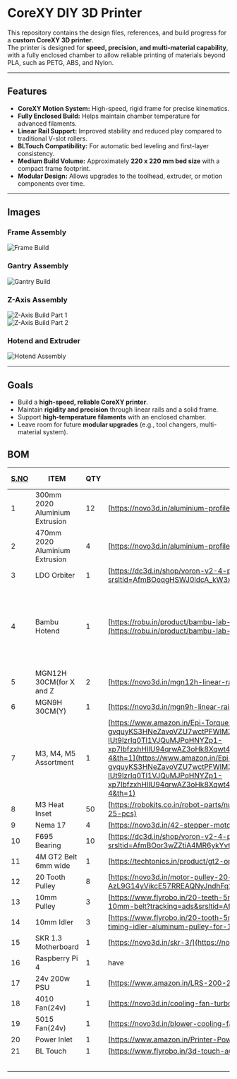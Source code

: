 # CoreXY DIY 3D Printer

This repository contains the design files, references, and build progress for a **custom CoreXY 3D printer**.  
The printer is designed for **speed, precision, and multi-material capability**, with a fully enclosed chamber to allow reliable printing of materials beyond PLA, such as PETG, ABS, and Nylon.

---

## Features

- **CoreXY Motion System:** High-speed, rigid frame for precise kinematics.
- **Fully Enclosed Build:** Helps maintain chamber temperature for advanced filaments.
- **Linear Rail Support:** Improved stability and reduced play compared to traditional V-slot rollers.
- **BLTouch Compatibility:** For automatic bed leveling and first-layer consistency.
- **Medium Build Volume:** Approximately **220 x 220 mm bed size** with a compact frame footprint.
- **Modular Design:** Allows upgrades to the toolhead, extruder, or motion components over time.

---

## Images

### Frame Assembly

![Frame Build](image-1.png)

### Gantry Assembly

![Gantry Build](image-2.png)

### Z-Axis Assembly

![Z-Axis Build Part 1](image.png)  
![Z-Axis Build Part 2](image-3.png)

### Hotend and Extruder

![Hotend Assembly](<3dprinter v17.png>)

---

## Goals

- Build a **high-speed, reliable CoreXY printer**.
- Maintain **rigidity and precision** through linear rails and a solid frame.
- Support **high-temperature filaments** with an enclosed chamber.
- Leave room for future **modular upgrades** (e.g., tool changers, multi-material system).

## BOM

| [S.NO](http://s.no/) | ITEM                           | QTY | SOURCE                                                                                                                                                                                                                                                                                                                                                                                                                                                                                                                                                                                                                                                                                                                                                                                                                                                                                                                                                                                                                                                                                                                                                                                                                   | UNIT PRICE | TOTAL PRICE | NOTES                                                  |
| -------------------- | ------------------------------ | --- | ------------------------------------------------------------------------------------------------------------------------------------------------------------------------------------------------------------------------------------------------------------------------------------------------------------------------------------------------------------------------------------------------------------------------------------------------------------------------------------------------------------------------------------------------------------------------------------------------------------------------------------------------------------------------------------------------------------------------------------------------------------------------------------------------------------------------------------------------------------------------------------------------------------------------------------------------------------------------------------------------------------------------------------------------------------------------------------------------------------------------------------------------------------------------------------------------------------------------ | ---------- | ----------- | ------------------------------------------------------ |
| 1                    | 300mm 2020 Aluminium Extrusion | 12  | [https://novo3d.in/aluminium-profiles-2020/](https://novo3d.in/aluminium-profiles-2020/)                                                                                                                                                                                                                                                                                                                                                                                                                                                                                                                                                                                                                                                                                                                                                                                                                                                                                                                                                                                                                                                                                                                                 | 1.36       | 16.32       |                                                        |
| 2                    | 470mm 2020 Aluminium Extrusion | 4   | [https://novo3d.in/aluminium-profiles-2020/](https://novo3d.in/aluminium-profiles-2020/)                                                                                                                                                                                                                                                                                                                                                                                                                                                                                                                                                                                                                                                                                                                                                                                                                                                                                                                                                                                                                                                                                                                                 | 2.15       | 8.6         |                                                        |
| 3                    | LDO Orbiter                    | 1   | [https://dc3d.in/shop/voron-v2-4-parts/ldo-orbiter-extruder-v2-0/?srsltid=AfmBOoqgHSWJ0ldcA_kW3xPiR3idW2MW9TanWrP5BYfCecyTQs3Tvrpf](https://dc3d.in/shop/voron-v2-4-parts/ldo-orbiter-extruder-v2-0/?srsltid=AfmBOoqgHSWJ0ldcA_kW3xPiR3idW2MW9TanWrP5BYfCecyTQs3Tvrpf)                                                                                                                                                                                                                                                                                                                                                                                                                                                                                                                                                                                                                                                                                                                                                                                                                                                                                                                                                   | 63.06      | 63.06       |                                                        |
| 4                    | Bambu Hotend                   | 1   | [https://robu.in/product/bambu-lab-hotend-for-x1-p1-series/?gad_source=4&gad_campaignid=17427803012&gclid=CjwKCAjw7rbEBhB5EiwA1V49nUTjMHmR5EJ1DAisiljdCTS3_tIAi6PPP6ofAS36TDMhnQQ1ii95YBoCdywQAvD_BwE](https://robu.in/product/bambu-lab-hotend-for-x1-p1-series/?gad_source=4&gad_campaignid=17427803012&gclid=CjwKCAjw7rbEBhB5EiwA1V49nUTjMHmR5EJ1DAisiljdCTS3_tIAi6PPP6ofAS36TDMhnQQ1ii95YBoCdywQAvD_BwE)                                                                                                                                                                                                                                                                                                                                                                                                                                                                                                                                                                                                                                                                                                                                                                                                             | 14.9       | 14.9        | Will try paypal with an HCB card for robu, should work |
| 5                    | MGN12H 30CM(for X and Z        | 2   | [https://novo3d.in/mgn12h-linear-rail/](https://novo3d.in/mgn12h-linear-rail/)                                                                                                                                                                                                                                                                                                                                                                                                                                                                                                                                                                                                                                                                                                                                                                                                                                                                                                                                                                                                                                                                                                                                           | 16.04      | 32.08       |                                                        |
| 6                    | MGN9H 30CM(Y)                  | 1   | [https://novo3d.in/mgn9h-linear-rail/](https://novo3d.in/mgn9h-linear-rail/)                                                                                                                                                                                                                                                                                                                                                                                                                                                                                                                                                                                                                                                                                                                                                                                                                                                                                                                                                                                                                                                                                                                                             | 16.04      | 16.04       |                                                        |
| 7                    | M3, M4, M5 Assortment          | 1   | [https://www.amazon.in/Epi-Torque-Stainless-Internal-Assortment-Matching/dp/B08MYB643Z/ref=sr_1_4?crid=28KY8MSBRSGN3&dib=eyJ2IjoiMSJ9.-6yRlZ-AbrmwqY7QViRq-gvquyKS3HNeZavoVZU7wctPFWlM3fnq_OmJOSkywvYyBuRhcKxumowbnTslP2cPyku_b1P6HWrdaTabr0JIsXm6NalIjma5ayyUJ2W9-HTbtiXbHqEZtDmFqmhMoQM84brreHoQ2UTcNKI78R7Kd9p8axRtOcz30OgBwtt1XEVUZ_lcgcryg8ZLH5-IUt9lzrIq0Tl1VJQuMJPqHNYZp1-xp7lbfzxhHIlU94qrwAZ3oHk8Xqwt4KL5TLkpQx6u_w_P8gs8yHc_SrJ3NfMRSek.OF8WF4u_fmlcvlr4NW7RW1KGzlGpqLDEIg20VCRtQO8&dib_tag=se&keywords=M3+assortment&qid=1754058784&s=industrial&sprefix=m3+assortmen,industrial,212&sr=1-4&th=1](https://www.amazon.in/Epi-Torque-Stainless-Internal-Assortment-Matching/dp/B08MYB643Z/ref=sr_1_4?crid=28KY8MSBRSGN3&dib=eyJ2IjoiMSJ9.-6yRlZ-AbrmwqY7QViRq-gvquyKS3HNeZavoVZU7wctPFWlM3fnq_OmJOSkywvYyBuRhcKxumowbnTslP2cPyku_b1P6HWrdaTabr0JIsXm6NalIjma5ayyUJ2W9-HTbtiXbHqEZtDmFqmhMoQM84brreHoQ2UTcNKI78R7Kd9p8axRtOcz30OgBwtt1XEVUZ_lcgcryg8ZLH5-IUt9lzrIq0Tl1VJQuMJPqHNYZp1-xp7lbfzxhHIlU94qrwAZ3oHk8Xqwt4KL5TLkpQx6u_w_P8gs8yHc_SrJ3NfMRSek.OF8WF4u_fmlcvlr4NW7RW1KGzlGpqLDEIg20VCRtQO8&dib_tag=se&keywords=M3+assortment&qid=1754058784&s=industrial&sprefix=m3+assortmen,industrial,212&sr=1-4&th=1) | 19.48      | 19.48       |                                                        |
| 8                    | M3 Heat Inset                  | 50  | [https://robokits.co.in/robot-parts/nut-bolts-standoffs/nuts/m3-x-3-mm-brass-heat-threaded-round-insert-nut-moq-25-pcs](https://robokits.co.in/robot-parts/nut-bolts-standoffs/nuts/m3-x-3-mm-brass-heat-threaded-round-insert-nut-moq-25-pcs)                                                                                                                                                                                                                                                                                                                                                                                                                                                                                                                                                                                                                                                                                                                                                                                                                                                                                                                                                                           | 0.051      | 2.55        |                                                        |
| 9                    | Nema 17                        | 4   | [https://novo3d.in/42-stepper-motor-nema17/](https://novo3d.in/42-stepper-motor-nema17/)                                                                                                                                                                                                                                                                                                                                                                                                                                                                                                                                                                                                                                                                                                                                                                                                                                                                                                                                                                                                                                                                                                                                 | 6.64       | 26.56       |                                                        |
| 10                   | F695 Bearing                   | 10  | [https://dc3d.in/shop/voron-v2-4-parts/f695-2rs-bearing/?srsltid=AfmBOor3wZZtiA4MR6ykYvtDmFAZpdjDiUqvAJjcRcsLr2UKHdw7EDJ9](https://dc3d.in/shop/voron-v2-4-parts/f695-2rs-bearing/?srsltid=AfmBOor3wZZtiA4MR6ykYvtDmFAZpdjDiUqvAJjcRcsLr2UKHdw7EDJ9)                                                                                                                                                                                                                                                                                                                                                                                                                                                                                                                                                                                                                                                                                                                                                                                                                                                                                                                                                                     | 0.75       | 7.5         |                                                        |
| 11                   | 4M GT2 Belt 6mm wide           | 1   | [https://techtonics.in/product/gt2-open-loop-timing-belt-6mm-width-black/](https://techtonics.in/product/gt2-open-loop-timing-belt-6mm-width-black/)                                                                                                                                                                                                                                                                                                                                                                                                                                                                                                                                                                                                                                                                                                                                                                                                                                                                                                                                                                                                                                                                     | 0.8        | 0.8         |                                                        |
| 12                   | 20 Tooth Pulley                | 8   | [https://novo3d.in/motor-pulley-20-teeth/?srsltid=AfmBOopwdGxo6ESdxaCIXry9JVBq-AzL9G14yVikcE57RREAQNyJndhFq20](https://novo3d.in/motor-pulley-20-teeth/?srsltid=AfmBOopwdGxo6ESdxaCIXry9JVBq-AzL9G14yVikcE57RREAQNyJndhFq20)                                                                                                                                                                                                                                                                                                                                                                                                                                                                                                                                                                                                                                                                                                                                                                                                                                                                                                                                                                                             | 0.52       | 4.16        |                                                        |
| 13                   | 10mm Pulley                    | 3   | [https://www.flyrobo.in/20-teeth-5mm-bore-gt2-timing-pulley-for-10mm-belt?tracking=ads&srsltid=AfmBOoo7Zj4OvUejr40jCXP-7vwVt0yOAX4ZUt-sW7XtwLM-L0sBuYOvClM](https://www.flyrobo.in/20-teeth-5mm-bore-gt2-timing-pulley-for-10mm-belt?tracking=ads&srsltid=AfmBOoo7Zj4OvUejr40jCXP-7vwVt0yOAX4ZUt-sW7XtwLM-L0sBuYOvClM)                                                                                                                                                                                                                                                                                                                                                                                                                                                                                                                                                                                                                                                                                                                                                                                                                                                                                                   | 1.14       | 3.42        |                                                        |
| 14                   | 10mm Idler                     | 3   | [https://www.flyrobo.in/20-tooth-5mm-bore-gt2-timing-idler-aluminum-pulley-for-10mm-belt?tracking=ads&srsltid=AfmBOoobEg2LRdCnNg5_jUEIwcrbPJzyoOQhvCr6z0LbOFqu20XYyzCx-Ow](https://www.flyrobo.in/20-tooth-5mm-bore-gt2-timing-idler-aluminum-pulley-for-10mm-belt?tracking=ads&srsltid=AfmBOoobEg2LRdCnNg5_jUEIwcrbPJzyoOQhvCr6z0LbOFqu20XYyzCx-Ow)                                                                                                                                                                                                                                                                                                                                                                                                                                                                                                                                                                                                                                                                                                                                                                                                                                                                     | 0.63       | 1.89        |                                                        |
| 15                   | SKR 1.3 Motherboard            | 1   | [https://novo3d.in/skr-3/](https://novo3d.in/skr-3/)                                                                                                                                                                                                                                                                                                                                                                                                                                                                                                                                                                                                                                                                                                                                                                                                                                                                                                                                                                                                                                                                                                                                                                     | 65.35      | 65.35       |                                                        |
| 16                   | Raspberry Pi 4                 | 1   | have                                                                                                                                                                                                                                                                                                                                                                                                                                                                                                                                                                                                                                                                                                                                                                                                                                                                                                                                                                                                                                                                                                                                                                                                                     |            | 0           |                                                        |
| 17                   | 24v 200w PSU                   | 1   | [https://www.amazon.in/LRS-200-24-Switching-Industrial-Automation-machinery/dp/B0CHM7QYHK](https://www.amazon.in/LRS-200-24-Switching-Industrial-Automation-machinery/dp/B0CHM7QYHK)                                                                                                                                                                                                                                                                                                                                                                                                                                                                                                                                                                                                                                                                                                                                                                                                                                                                                                                                                                                                                                     | 28.71      | 28.71       |                                                        |
| 18                   | 4010 Fan(24v)                  | 1   | [https://novo3d.in/cooling-fan-turbo-4010](https://novo3d.in/cooling-fan-6015)                                                                                                                                                                                                                                                                                                                                                                                                                                                                                                                                                                                                                                                                                                                                                                                                                                                                                                                                                                                                                                                                                                                                           | 0.79       | 0.79        |                                                        |
| 19                   | 5015 Fan(24v)                  | 1   | [https://novo3d.in/blower-cooling-fan-5015](https://novo3d.in/blower-cooling-fan-5015)                                                                                                                                                                                                                                                                                                                                                                                                                                                                                                                                                                                                                                                                                                                                                                                                                                                                                                                                                                                                                                                                                                                                   | 0.91       | 0.91        |                                                        |
| 20                   | Power Inlet                    | 1   | [https://www.amazon.in/Printer-Power-Outlet-Socket-Switch/dp/B0BG1DJ1HW](https://www.amazon.in/Printer-Power-Outlet-Socket-Switch/dp/B0BG1DJ1HW)                                                                                                                                                                                                                                                                                                                                                                                                                                                                                                                                                                                                                                                                                                                                                                                                                                                                                                                                                                                                                                                                         | 7.51       | 7.51        |                                                        |
| 21                   | BL Touch                       | 1   | [https://www.flyrobo.in/3d-touch-auto-bed-leveling-sensor?tracking=ads](https://www.flyrobo.in/3d-touch-auto-bed-leveling-sensor?tracking=ads)                                                                                                                                                                                                                                                                                                                                                                                                                                                                                                                                                                                                                                                                                                                                                                                                                                                                                                                                                                                                                                                                           | 10.31      | 10.31       |                                                        |
|                      |                                |     |                                                                                                                                                                                                                                                                                                                                                                                                                                                                                                                                                                                                                                                                                                                                                                                                                                                                                                                                                                                                                                                                                                                                                                                                                          |            |             |                                                        |
|                      |                                |     |                                                                                                                                                                                                                                                                                                                                                                                                                                                                                                                                                                                                                                                                                                                                                                                                                                                                                                                                                                                                                                                                                                                                                                                                                          |            | 330.94      |                                                        |

